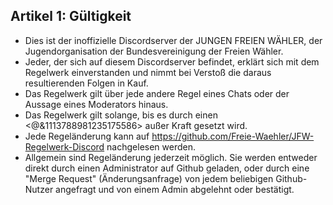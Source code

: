 ## Artikel 1: Gültigkeit

- Dies ist der inoffizielle Discordserver der JUNGEN FREIEN WÄHLER, der
  Jugendorganisation der Bundesvereinigung der Freien Wähler.
- Jeder, der sich auf diesem Discordserver befindet, erklärt sich mit dem
  Regelwerk einverstanden und nimmt bei Verstoß die daraus resultierenden Folgen
  in Kauf.
- Das Regelwerk gilt über jede andere Regel eines Chats oder der Aussage eines
  Moderators hinaus.
- Das Regelwerk gilt solange, bis es durch einen <@&1113788981235175586> außer
  Kraft gesetzt wird.
- Jede Regeländerung kann auf
  <https://github.com/Freie-Waehler/JFW-Regelwerk-Discord> nachgelesen werden.
- Allgemein sind Regeländerung jederzeit möglich. Sie werden entweder direkt
  durch einen Administrator auf Github geladen, oder durch eine "Merge Request"
  (Änderungsanfrage) von jedem beliebigen Github-Nutzer angefragt und von einem
  Admin abgelehnt oder bestätigt.
